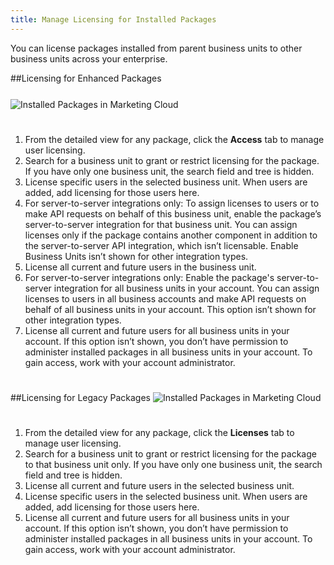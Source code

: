 ```yaml
---
title: Manage Licensing for Installed Packages
---
```

You can license packages installed from parent business units to other business units across your enterprise.

##Licensing for Enhanced Packages
<img src="images/installed_packages_enhanced.png" alt="Installed Packages in Marketing Cloud" class="img-responsive" style="margin: 25px 0;" />

1. From the detailed view for any package, click the **Access** tab to manage user licensing.
1. Search for a business unit to grant or restrict licensing for the package. If you have only one business unit, the search field and tree is hidden.
1. License specific users in the selected business unit. When users are added, add licensing for those users here.
1. For server-to-server integrations only: To assign licenses to users or to make API requests on behalf of this business unit, enable the package’s server-to-server integration for that business unit. You can assign licenses only if the package contains another component in addition to the server-to-server API integration, which isn’t licensable. Enable Business Units isn’t shown for other integration types.
1. License all current and future users in the business unit.
1. For server-to-server integrations only: Enable the package's server-to-server integration for all business units in your account. You can assign licenses to users in all business accounts and make API requests on behalf of all business units in your account. This option isn’t shown for other integration types.
1. License all current and future users for all business units in your account. If this option isn’t shown, you don’t have permission to administer installed packages in all business units in your account. To gain access, work with your account administrator.

##Licensing for Legacy Packages
<img src="images/installed_packages.png" alt="Installed Packages in Marketing Cloud" class="img-responsive" style="margin: 25px 0;" />

1. From the detailed view for any package, click the **Licenses** tab to manage user licensing.
1. Search for a business unit to grant or restrict licensing for the package to that business unit only. If you have only one business unit, the search field and tree is hidden.
1. License all current and future users in the selected business unit.
1. License specific users in the selected business unit. When users are added, add licensing for those users here.
1. License all current and future users for all business units in your account. If this option isn’t shown, you don’t have permission to administer installed packages in all business units in your account. To gain access, work with your account administrator.
